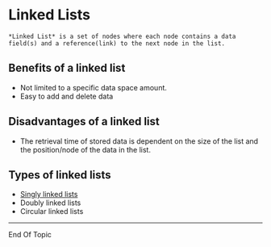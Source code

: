 # Linked Lists



```{admonition} Definition
*Linked List* is a set of nodes where each node contains a data field(s) and a reference(link) to the next node in the list.
```



## Benefits of a linked list

* Not limited to a specific data space amount.
* Easy to add and delete data



## Disadvantages of a linked list

* The retrieval time of stored data is dependent on the size of the list and the position/node of the data in the list.



## Types of linked lists

* [Singly linked lists](SinglyLinkedList.)
* Doubly linked lists
* Circular linked lists



---

End Of Topic

